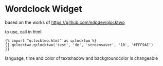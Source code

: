 # Wordclock Widget 
based on the works of https://github.com/ndpdev/qlocktwo

to use, call in html 
```
{% import "qclocktwo.html" as qclocktwo %}
{{ qclocktwo.qclocktwo('test', 'de', 'screensaver', '10', '#FFF9AE') }}
```

language, time and color of textshadow and backgroundcolor is changeable
